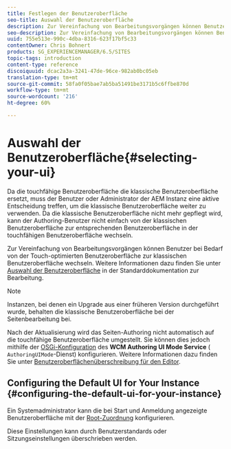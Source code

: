 ```yaml
---
title: Festlegen der Benutzeroberfläche
seo-title: Auswahl der Benutzeroberfläche
description: Zur Vereinfachung von Bearbeitungsvorgängen können Benutzer bei Bedarf von der Touch-optimierten Benutzeroberfläche zur klassischen Benutzeroberfläche wechseln.
seo-description: Zur Vereinfachung von Bearbeitungsvorgängen können Benutzer bei Bedarf von der Touch-optimierten Benutzeroberfläche zur klassischen Benutzeroberfläche wechseln.
uuid: 755e513e-990c-4dba-8316-623f17bf5c33
contentOwner: Chris Bohnert
products: SG_EXPERIENCEMANAGER/6.5/SITES
topic-tags: introduction
content-type: reference
discoiquuid: dcac2a3a-3241-47de-96ce-982ab0bc05eb
translation-type: tm+mt
source-git-commit: 58fa0f05bae7ab5ba51491be3171b5c6ffbe870d
workflow-type: tm+mt
source-wordcount: '216'
ht-degree: 60%

---
```



# Auswahl der Benutzeroberfläche{#selecting-your-ui}

Da die touchfähige Benutzeroberfläche die klassische Benutzeroberfläche ersetzt, muss der Benutzer oder Administrator der AEM Instanz eine aktive Entscheidung treffen, um die klassische Benutzeroberfläche weiter zu verwenden. Da die klassische Benutzeroberfläche nicht mehr gepflegt wird, kann der Authoring-Benutzer nicht einfach von der klassischen Benutzeroberfläche zur entsprechenden Benutzeroberfläche in der touchfähigen Benutzeroberfläche wechseln.

Zur Vereinfachung von Bearbeitungsvorgängen können Benutzer bei Bedarf von der Touch-optimierten Benutzeroberfläche zur klassischen Benutzeroberfläche wechseln. Weitere Informationen dazu finden Sie unter [Auswahl der Benutzeroberfläche](/help/sites-authoring/select-ui.md) in der Standarddokumentation zur Bearbeitung.

>[!NOTE]
>
>Instanzen, bei denen ein Upgrade aus einer früheren Version durchgeführt wurde, behalten die klassische Benutzeroberfläche bei der Seitenbearbeitung bei.
>
>Nach der Aktualisierung wird das Seiten-Authoring nicht automatisch auf die touchfähige Benutzeroberfläche umgestellt. Sie können dies jedoch mithilfe der [OSGi-Konfiguration](/help/sites-deploying/configuring-osgi.md) des **WCM Authoring UI Mode Service** ( `AuthoringUIMode`-Dienst) konfigurieren. Weitere Informationen dazu finden Sie unter [Benutzeroberflächenüberschreibung für den Editor](#uioverridesfortheeditor).

## Configuring the Default UI for Your Instance {#configuring-the-default-ui-for-your-instance}

Ein Systemadministrator kann die bei Start und Anmeldung angezeigte Benutzeroberfläche mit der [Root-Zuordnung](/help/sites-deploying/osgi-configuration-settings.md#daycqrootmapping) konfigurieren.

Diese Einstellungen kann durch Benutzerstandards oder Sitzungseinstellungen überschrieben werden.
